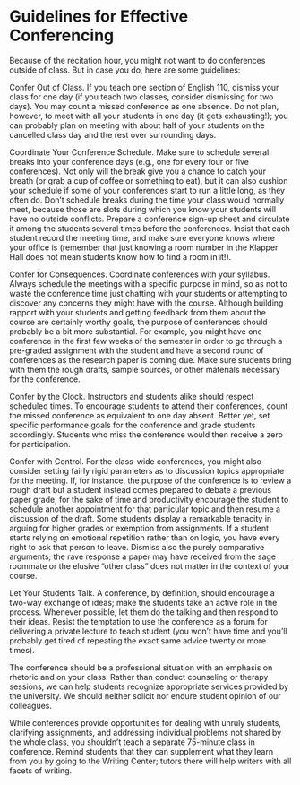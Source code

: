 # Guidelines for Effective Conferencing

Because of the recitation hour, you might not want to do conferences outside of class. But in case you do, here are some guidelines:

Confer Out of Class.  If you teach one section of English 110, dismiss your class for one day (if you teach two classes, consider dismissing for two days).  You may count a missed conference as one absence.  Do not plan, however, to meet with all your students in one day (it gets exhausting!); you can probably plan on meeting with about half of your students on the cancelled class day and the rest over surrounding days.

Coordinate Your Conference Schedule.  Make sure to schedule several breaks into your conference days (e.g., one for every four or five conferences).  Not only will the break give you a chance to catch your breath (or grab a cup of coffee or something to eat), but it can also cushion your schedule if some of your conferences start to run a little long, as they often do.  Don’t schedule breaks during the time your class would normally meet, because those are slots during which you know your students will have no outside conflicts.  Prepare a conference sign-up sheet and circulate it among the students several times before the conferences.  Insist that each student record the meeting time, and make sure everyone knows where your office is (remember that just knowing a room number in the Klapper Hall does not mean students know how to find a room in it!).

Confer for Consequences.  Coordinate conferences with your syllabus.  Always schedule the meetings with a specific purpose in mind, so as not to waste the conference time just chatting with your students or attempting to discover any concerns they might have with the course.  Although building rapport with your students and getting feedback from them about the course are certainly worthy goals, the purpose of conferences should probably be a bit more substantial.  For example, you might have one conference in the first few weeks of the semester in order to go through a pre-graded assignment with the student and have a second round of conferences as the research paper is coming due.  Make sure students bring with them the rough drafts, sample sources, or other materials necessary for the conference.

Confer by the Clock.  Instructors and students alike should respect scheduled times.  To encourage students to attend their conferences, count the missed conference as equivalent to one day absent.  Better yet, set specific performance goals for the conference and grade students accordingly.  Students who miss the conference would then receive a zero for participation.

Confer with Control.  For the class-wide conferences, you might also consider setting fairly rigid parameters as to discussion topics appropriate for the meeting.  If, for instance, the purpose of the conference is to review a rough draft but a student instead comes prepared to debate a previous paper grade, for the sake of time and productivity encourage the student to schedule another appointment for that particular topic and then resume a discussion of the draft. Some students display a remarkable tenacity in arguing for higher grades or exemption from assignments.  If a student starts relying on emotional repetition rather than on logic, you have every right to ask that person to leave.  Dismiss also the purely comparative arguments; the rave response a paper may have received from the sage roommate or the elusive “other class” does not matter in the context of your course.  

Let Your Students Talk.  A conference, by definition, should encourage a two-way exchange of ideas; make the students take an active role in the process.  Whenever possible, let them do the talking and then respond to their ideas.  Resist the temptation to use the conference as a forum for delivering a private lecture to teach student (you won’t have time and you’ll probably get tired of repeating the exact same advice twenty or more times).

The conference should be a professional situation with an emphasis on rhetoric and on your class.  Rather than conduct counseling or therapy sessions, we can help students recognize appropriate services provided by the university.  We should neither solicit nor endure student opinion of our colleagues.

While conferences provide opportunities for dealing with unruly students, clarifying assignments, and addressing individual problems not shared by the whole class, you shouldn’t teach a separate 75-minute class in conference.  Remind students that they can supplement what they learn from you by going to the Writing Center; tutors there will help writers with all facets of writing.
